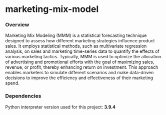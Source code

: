 # marketing-mix-model
### Overview
Marketing Mix Modeling (MMM) is a statistical forecasting technique designed to assess how different marketing strategies influence product sales. It employs statistical methods, such as multivariate regression analysis, on sales and marketing time-series data to quantify the effects of various marketing tactics. Typically, MMM is used to optimize the allocation of advertising and promotional efforts with the goal of maximizing sales, revenue, or profit, thereby enhancing return on investment. This approach enables marketers to simulate different scenarios and make data-driven decisions to improve the efficiency and effectiveness of their marketing spend.

### Dependencies
Python interpreter version used for this project: **3.9.4**
